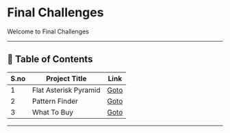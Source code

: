 # Final Challenges

Welcome to Final Challenges

---

## 📅 Table of Contents

| S.no | Project Title          | Link                  |
|------|------------------------|-----------------------|
| 1    | Flat Asterisk Pyramid  | [Goto](1/README.md)   |
| 2    | Pattern Finder         | [Goto](2/README.md)   |
| 3    | What To Buy            | [Goto](3/README.md)   |


---


